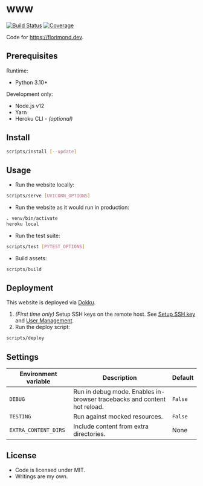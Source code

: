 # www

[![Build Status](https://dev.azure.com/florimondmanca/public/_apis/build/status/florimondmanca.www?branchName=master)](https://dev.azure.com/florimondmanca/public/_build/latest?definitionId=1&branchName=master)
[![Coverage](https://codecov.io/gh/florimondmanca/www/branch/master/graph/badge.svg?token=IT5DBiSTHK)](https://codecov.io/gh/florimondmanca/www)

Code for https://florimond.dev.

## Prerequisites

Runtime:

- Python 3.10+

Development only:

- Node.js v12
- Yarn
- Heroku CLI - _(optional)_

## Install

```bash
scripts/install [--update]
```

## Usage

- Run the website locally:

```bash
scripts/serve [UVICORN_OPTIONS]
```

- Run the website as it would run in production:

```bash
. venv/bin/activate
heroku local
```

- Run the test suite:

```bash
scripts/test [PYTEST_OPTIONS]
```

- Build assets:

```bash
scripts/build
```

## Deployment

This website is deployed via [Dokku](http://dokku.viewdocs.io/dokku/).

1. _(First time only)_ Setup SSH keys on the remote host. See [Setup SSH key](http://dokku.viewdocs.io/dokku/getting-started/installation/#2-setup-ssh-key-and-virtualhost-settings) and [User Management](http://dokku.viewdocs.io/dokku/deployment/user-management/#adding-ssh-keys).
2. Run the deploy script:

```bash
scripts/deploy
```

## Settings

| Environment variable | Description                                                              | Default |
| -------------------- | ------------------------------------------------------------------------ | ------- |
| `DEBUG`              | Run in debug mode. Enables in-browser tracebacks and content hot reload. | `False` |
| `TESTING`            | Run against mocked resources.                                            | `False` |
| `EXTRA_CONTENT_DIRS` | Include content from extra directories.                                  | None    |

## License

- Code is licensed under MIT.
- Writings are my own.
